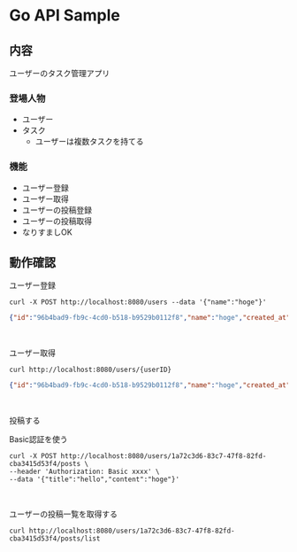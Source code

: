 # Go API Sample

## 内容

ユーザーのタスク管理アプリ

### 登場人物
- ユーザー
- タスク
  - ユーザーは複数タスクを持てる

### 機能
- ユーザー登録
- ユーザー取得
- ユーザーの投稿登録
- ユーザーの投稿取得
- なりすましOK


## 動作確認
ユーザー登録

```
curl -X POST http://localhost:8080/users --data '{"name":"hoge"}'
```

```json
{"id":"96b4bad9-fb9c-4cd0-b518-b9529b0112f8","name":"hoge","created_at":"2023-10-21T15:56:05.968516+09:00"}
```

<br>

ユーザー取得

```
curl http://localhost:8080/users/{userID}
```

```json
{"id":"96b4bad9-fb9c-4cd0-b518-b9529b0112f8","name":"hoge","created_at":"2023-10-21T15:56:05.968516+09:00"}
```

<br>

投稿する

Basic認証を使う

```
curl -X POST http://localhost:8080/users/1a72c3d6-83c7-47f8-82fd-cba3415d53f4/posts \
--header 'Authorization: Basic xxxx' \
--data '{"title":"hello","content":"hoge"}'
```

<br>

ユーザーの投稿一覧を取得する

```
curl http://localhost:8080/users/1a72c3d6-83c7-47f8-82fd-cba3415d53f4/posts/list
```

